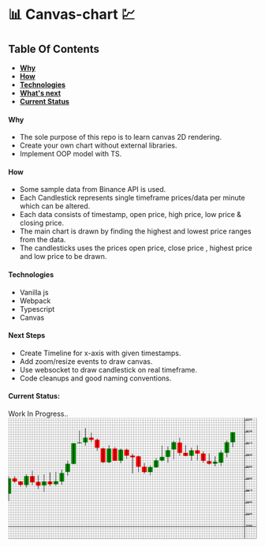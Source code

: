 # 📊 Canvas-chart 💹

## Table Of Contents
- **[Why](#why)**
- **[How](#how)**
- **[Technologies](#technologies)**
- **[What's next](#next-steps)**
- **[Current Status](#current-status)**

#### Why
- The sole purpose of this repo is to learn canvas 2D rendering.
- Create your own chart without external libraries.
- Implement OOP model with TS.

#### How
- Some sample data from Binance API is used.
- Each Candlestick represents single timeframe prices/data per minute which can be altered.
- Each data consists of timestamp, open price, high price, low price & closing price.
- The main chart is drawn by finding the highest and lowest price ranges from the data.
- The candlesticks uses the prices open price, close price , highest price and low price to be drawn.

#### Technologies
- Vanilla js
- Webpack
- Typescript
- Canvas

#### Next Steps
- Create Timeline for x-axis with given timestamps.
- Add zoom/resize events to draw canvas.
- Use websocket to draw candlestick on real timeframe.
- Code cleanups and good naming conventions.

#### Current Status:
Work In Progress..
![](chart.png)
